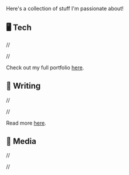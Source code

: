 Here's a collection of stuff I'm passionate about!

## 🖥️ Tech

//

//

Check out my full portfolio [here](/projects).

## 📝 Writing

//

//

Read more [here](/projects).

## 📰 Media

//

//
